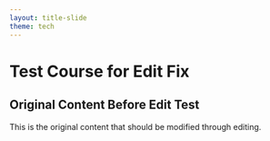 ```yaml
---
layout: title-slide
theme: tech
---
```


# Test Course for Edit Fix

## Original Content Before Edit Test

This is the original content that should be modified through editing.